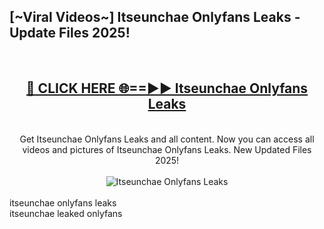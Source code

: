 <h2>[~Viral Videos~] Itseunchae Onlyfans Leaks - Update Files 2025!</h2>
<br>
<div align="center">
<h2><a href="https://betterlinks.top/A2PfLJ" rel="nofollow">🔴 CLICK HERE 🌐==►► Itseunchae Onlyfans Leaks</a></h2>
<br>
Get Itseunchae Onlyfans Leaks and all content. Now you can access all videos and pictures of Itseunchae Onlyfans Leaks. New Updated Files 2025!
<br>
<br>
<a href="https://betterlinks.top/A2PfLJ" rel="nofollow" data-target="animated-image.originalLink"><img src="https://i.ibb.co.com/WyWwxjT/player-gif2.gif" alt="Itseunchae Onlyfans Leaks" style="max-width: 100%; display: inline-block;" data-target="animated-image.originalImage"></a>
</div>
<br>
itseunchae onlyfans leaks<br>
itseunchae leaked onlyfans